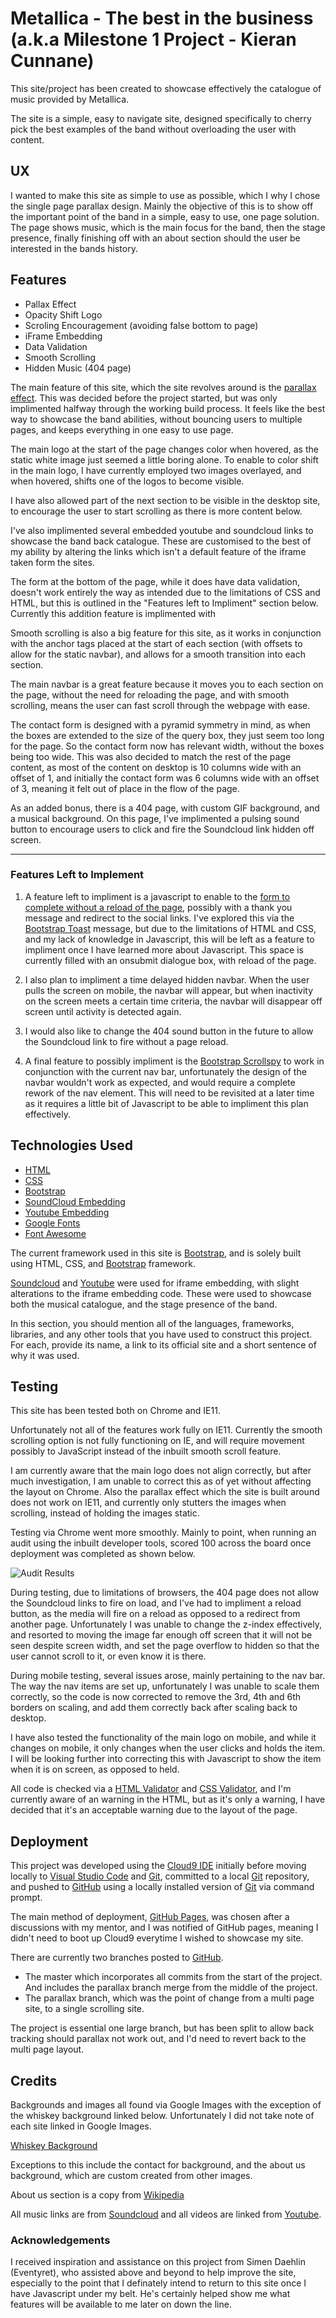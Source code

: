 <h1>Metallica - The best in the business (a.k.a Milestone 1 Project - Kieran Cunnane)</h1>
<p>This site/project has been created to showcase effectively the catalogue of music provided by Metallica.

The site is a simple, easy to navigate site, designed specifically to cherry pick the best examples of the band without overloading the user with content.
</p>

<h2>UX</h2>
I wanted to make this site as simple to use as possible, which I why I chose the single page parallax design. Mainly the objective of this is to show off the important point of the band in a simple, easy to use, one page solution. The page shows music, which is the main focus for the band, then the stage presence, finally finishing off with an about section should the user be interested in the bands history. 

<h2>Features</h2>

* Pallax Effect
* Opacity Shift Logo
* Scroling Encouragement (avoiding false bottom to page)
* iFrame Embedding
* Data Validation
* Smooth Scrolling
* Hidden Music (404 page)


The main feature of this site, which the site revolves around is the [parallax effect](https://www.w3schools.com/howto/howto_css_parallax.asp). This was decided before the project started, but was only implimented halfway through the working build process. It feels like the best way to showcase the band abilities, without bouncing users to multiple pages, and keeps everything in one easy to use page.

The main logo at the start of the page changes color when hovered, as the static white image just seemed a little boring alone. To enable to color shift in the main logo, I have currently employed two images overlayed, and when hovered, shifts one of the logos to become visible.

I have also allowed part of the next section to be visible in the desktop site, to encourage the user to start scrolling as there is more content below.

I've also implimented several embedded youtube and soundcloud links to showcase the band back catalogue. These are customised to the best of my ability by altering the links which isn't a default feature of the iframe taken form the sites.

The form at the bottom of the page, while it does have data validation, doesn't work entirely the way as intended due to the limitations of CSS and HTML, but this is outlined in the "Features left to Impliment" section below. Currently this addition feature is implimented with 

Smooth scrolling is also a big feature for this site, as it works in conjunction with the anchor tags placed at the start of each section (with offsets to allow for the static navbar), and allows for a smooth transition into each section. 

The main navbar is a great feature because it moves you to each section on the page, without the need for reloading the page, and with smooth scrolling, means the user can fast scroll through the webpage with ease.

The contact form is designed with a pyramid symmetry in mind, as when the boxes are extended to the size of the query box, they just seem too long for the page. So the contact form now has relevant width, without the boxes being too wide. This was also decided to match the rest of the page content, as most of the content on desktop is 10 columns wide with an offset of 1, and initially the contact form was 6 columns wide with an offset of 3, meaning it felt out of place in the flow of the page.

As an added bonus, there is a 404 page, with custom GIF background, and a musical background. On this page, I've implimented a pulsing sound button to encourage users to click and fire the Soundcloud link hidden off screen.

---

<h3>Features Left to Implement</h3>

1. A feature left to impliment is a javascript to enable to the [form to complete without a reload of the page](https://www.w3schools.com/jsref/met_loc_reload.asp), possibly with a thank you message and redirect to the social links. I've explored this via the [Bootstrap Toast](https://getbootstrap.com/docs/4.3/components/toasts/) message, but due to the limitations of HTML and CSS, and my lack of knowledge in Javascript, this will be left as a feature to impliment once I have learned more about Javascript. This space is currently filled with an onsubmit dialogue box, with reload of the page.

2. I also plan to impliment a time delayed hidden navbar. When the user pulls the screen on mobile, the navbar will appear, but when inactivity on the screen meets a certain time criteria, the navbar will disappear off screen until activity is detected again.

3. I would also like to change the 404 sound button in the future to allow the Soundcloud link to fire without a page reload.

4. A final feature to possibly impliment is the [Bootstrap Scrollspy](https://getbootstrap.com/docs/4.3/components/scrollspy/) to work in conjunction with the current nav bar, unfortunately the design of the navbar wouldn't work as expected, and would require a complete rework of the nav element. This will need to be revisited at a later time as it requires a little bit of Javascript to be able to impliment this plan effectively.

<h2>Technologies Used</h2>

* [HTML](https://www.w3schools.com/html/html_intro.asp)
* [CSS](https://www.w3schools.com/css/)
* [Bootstrap](https://getbootstrap.com/)
* [SoundCloud Embedding](http://www.soundcloud.com)
* [Youtube Embedding](http://www.youtube.com) 
* [Google Fonts](https://getbootstrap.com/)
* [Font Awesome](https://getbootstrap.com/)

The current framework used in this site is [Bootstrap](https://getbootstrap.com/), and is solely built using HTML, CSS, and [Bootstrap](https://getbootstrap.com/) framework.

[Soundcloud](http://www.soundcloud.com) and [Youtube](http://www.youtube.com) were used for iframe embedding, with slight alterations to the iframe embedding code. These were used to showcase both the musical catalogue, and the stage presence of the band.

In this section, you should mention all of the languages, frameworks, libraries, and any other tools that you have used to construct this project. For each, provide its name, a link to its official site and a short sentence of why it was used.

<h2>Testing</h2>
This site has been tested both on Chrome and IE11. 

Unfortunately not all of the features work fully on IE11. Currently the smooth scrolling option is not fully functioning on IE, and will require movement possibly to JavaScript instead of the inbuilt smooth scroll feature.

I am currently aware that the main logo does not align correctly, but after much investigation, I am unable to correct this as of yet without affecting the layout on Chrome. Also the parallax effect which the site is built around does not work on IE11, and currently only stutters the images when scrolling, instead of holding the images static.

Testing via Chrome went more smoothly. Mainly to point, when running an audit using the inbuilt developer tools, scored 100 across the board once deployment was completed as shown below.

![Audit Results](https://github.com/Legaeldan/milestone-1/blob/master/assets/images/audit-results.PNG "Audit Results")

During testing, due to limitations of browsers, the 404 page does not allow the Soundcloud links to fire on load, and I've had to impliment a reload button, as the media will fire on a reload as opposed to a redirect from another page. Unfortunately I was unable to change the z-index effectively, and resorted to moving the image far enough off screen that it will not be seen despite screen width, and set the page overflow to hidden so that the user cannot scroll to it, or even know it is there.

During mobile testing, several issues arose, mainly pertaining to the nav bar. The way the nav items are set up, unfortunately I was unable to scale them correctly, so the code is now corrected to remove the 3rd, 4th and 6th borders on scaling, and add them correctly back after scaling back to desktop.

I have also tested the functionality of the main logo on mobile, and while it changes on mobile, it only changes when the user clicks and holds the item. I will be looking further into correcting this with Javascript to show the item when it is on screen, as opposed to held.

All code is checked via a [HTML Validator](https://validator.w3.org/) and [CSS Validator](https://jigsaw.w3.org/css-validator/validator), and I'm currently aware of an warning in the HTML, but as it's only a warning, I have decided that it's an acceptable warning due to the layout of the page.

<h2>Deployment</h2>

This project was developed using the [Cloud9 IDE](https://c9.io) initially before moving locally to [Visual Studio Code](https://code.visualstudio.com/) and [Git](https://git-scm.com/downloads), committed to a local [Git](https://git-scm.com/downloads) repository, and pushed to [GitHub](https://github.com/Legaeldan/milestone-1) using a locally installed version of [Git](https://git-scm.com/downloads) via command prompt.

The main method of deployment, [GitHub Pages](https://legaeldan.github.io/milestone-1/index.html), was chosen after a discussions with my mentor, and I was notified of GitHub pages, meaning I didn't need to boot up Cloud9 everytime I wished to showcase my site.


There are currently two branches posted to [GitHub](https://github.com/Legaeldan/milestone-1/branches). 
* The master which incorporates all commits from the start of the project. And includes the parallax branch merge from the middle of the project.
* The parallax branch, which was the point of change from a multi page site, to a single scrolling site.

The project is essential one large branch, but has been split to allow back tracking should parallax not work out, and I'd need to revert back to the multi page layout.



<h2>Credits</h2>

Backgrounds and images all found via Google Images with the exception of the whiskey background linked below. Unfortunately I did not take note of each site linked in Google Images.

[Whiskey Background](https://blackenedwhiskey.com/wp-content/uploads/2018/11/Blackened_Story_Hero_New.png?id=1631)

Exceptions to this include the contact for background, and the about us background, which are custom created from other images.

About us section is a copy from [Wikipedia](https://en.wikipedia.org/wiki/Metallica)

All music links are from [Soundcloud](http://www.soundcloud.com) and all videos are linked from [Youtube](http://www.youtube.com).

<h3>Acknowledgements</h3>

I received inspiration and assistance on this project from Simen Daehlin (Eventyret), who assisted above and beyond to help improve the site, especially to the point that I definately intend to return to this site once I have Javascript under my belt. He's certainly helped show me what features will be available to me later on down the line.
